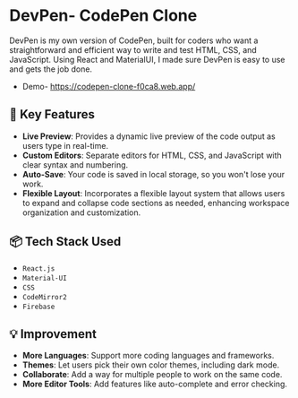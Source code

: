 # DevPen- CodePen Clone

DevPen is my own version of CodePen, built for coders who want a straightforward and efficient way to write and test HTML, CSS, and JavaScript. Using React and MaterialUI, I made sure DevPen is easy to use and gets the job done. 
- Demo- https://codepen-clone-f0ca8.web.app/

## 🚀 Key Features

- **Live Preview**: Provides a dynamic live preview of the code output as users type in real-time.
- **Custom Editors**: Separate editors for HTML, CSS, and JavaScript with clear syntax and numbering.
- **Auto-Save**: Your code is saved in local storage, so you won't lose your work.
- **Flexible Layout**: Incorporates a flexible layout system that allows users to expand and collapse code sections as needed, enhancing workspace organization and customization.

## 📦 Tech Stack Used 

- `React.js`
- `Material-UI`
- `CSS`
- `CodeMirror2`
- `Firebase`


## 💡 Improvement

- **More Languages**: Support more coding languages and frameworks.
- **Themes**: Let users pick their own color themes, including dark mode.
- **Collaborate**: Add a way for multiple people to work on the same code.
- **More Editor Tools**: Add features like auto-complete and error checking.

